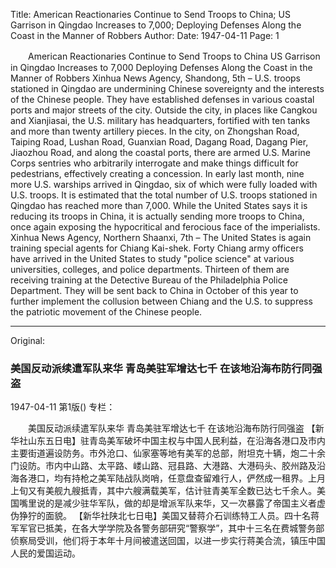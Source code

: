 Title: American Reactionaries Continue to Send Troops to China; US Garrison in Qingdao Increases to 7,000; Deploying Defenses Along the Coast in the Manner of Robbers
Author: 
Date: 1947-04-11
Page: 1

　　American Reactionaries Continue to Send Troops to China
    US Garrison in Qingdao Increases to 7,000
    Deploying Defenses Along the Coast in the Manner of Robbers
    Xinhua News Agency, Shandong, 5th – U.S. troops stationed in Qingdao are undermining Chinese sovereignty and the interests of the Chinese people. They have established defenses in various coastal ports and major streets of the city. Outside the city, in places like Cangkou and Xianjiasai, the U.S. military has headquarters, fortified with ten tanks and more than twenty artillery pieces. In the city, on Zhongshan Road, Taiping Road, Lushan Road, Guanxian Road, Dagang Road, Dagang Pier, Jiaozhou Road, and along the coastal ports, there are armed U.S. Marine Corps sentries who arbitrarily interrogate and make things difficult for pedestrians, effectively creating a concession. In early last month, nine more U.S. warships arrived in Qingdao, six of which were fully loaded with U.S. troops. It is estimated that the total number of U.S. troops stationed in Qingdao has reached more than 7,000. While the United States says it is reducing its troops in China, it is actually sending more troops to China, once again exposing the hypocritical and ferocious face of the imperialists.
    Xinhua News Agency, Northern Shaanxi, 7th – The United States is again training special agents for Chiang Kai-shek. Forty Chiang army officers have arrived in the United States to study "police science" at various universities, colleges, and police departments. Thirteen of them are receiving training at the Detective Bureau of the Philadelphia Police Department. They will be sent back to China in October of this year to further implement the collusion between Chiang and the U.S. to suppress the patriotic movement of the Chinese people.



<hr /> 

Original: 


### 美国反动派续遣军队来华  青岛美驻军增达七千  在该地沿海布防行同强盗

1947-04-11
第1版()
专栏：

　　美国反动派续遣军队来华
    青岛美驻军增达七千
    在该地沿海布防行同强盗
    【新华社山东五日电】驻青岛美军破坏中国主权与中国人民利益，在沿海各港口及市内主要街道遍设防务。市外沧口、仙家塞等地有美军的总部，附坦克十辆，炮二十余门设防。市内中山路、太平路、嵝山路、冠县路、大港路、大港码头、胶州路及沿海各港口，均有持枪之美军陆战队岗哨，任意盘查留难行人，俨然成一租界。上月上旬又有美舰九艘抵青，其中六艘满载美军，估计驻青美军全数已达七千余人。美国嘴里说的是减少驻华军队，做的却是增派军队来华，又一次暴露了帝国主义者虚伪狰狞的面貌。
    【新华社陕北七日电】美国又替蒋介石训练特工人员。四十名蒋军军官已抵美，在各大学学院及各警务部研究“警察学”，其中十三名在费城警务部侦察局受训，他们将于本年十月间被遣送回国，以进一步实行蒋美合流，镇压中国人民的爱国运动。
